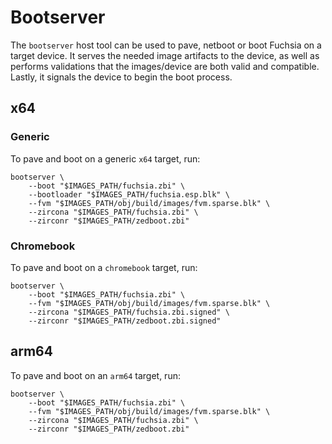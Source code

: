 # Bootserver

The `bootserver` host tool can be used to pave, netboot or boot Fuchsia on a
target device. It serves the needed image artifacts to the device, as well
as performs validations that the images/device are both valid and
compatible. Lastly, it signals the device to begin the boot process.

## x64

### Generic

To pave and boot on a generic `x64` target, run:

```
bootserver \
    --boot "$IMAGES_PATH/fuchsia.zbi" \
    --bootloader "$IMAGES_PATH/fuchsia.esp.blk" \
    --fvm "$IMAGES_PATH/obj/build/images/fvm.sparse.blk" \
    --zircona "$IMAGES_PATH/fuchsia.zbi" \
    --zirconr "$IMAGES_PATH/zedboot.zbi"
```

### Chromebook

To pave and boot on a `chromebook` target, run:


```
bootserver \
    --boot "$IMAGES_PATH/fuchsia.zbi" \
    --fvm "$IMAGES_PATH/obj/build/images/fvm.sparse.blk" \
    --zircona "$IMAGES_PATH/fuchsia.zbi.signed" \
    --zirconr "$IMAGES_PATH/zedboot.zbi.signed"
```


## arm64

To pave and boot on an `arm64` target, run:

```
bootserver \
    --boot "$IMAGES_PATH/fuchsia.zbi" \
    --fvm "$IMAGES_PATH/obj/build/images/fvm.sparse.blk" \
    --zircona "$IMAGES_PATH/fuchsia.zbi" \
    --zirconr "$IMAGES_PATH/zedboot.zbi"
```
